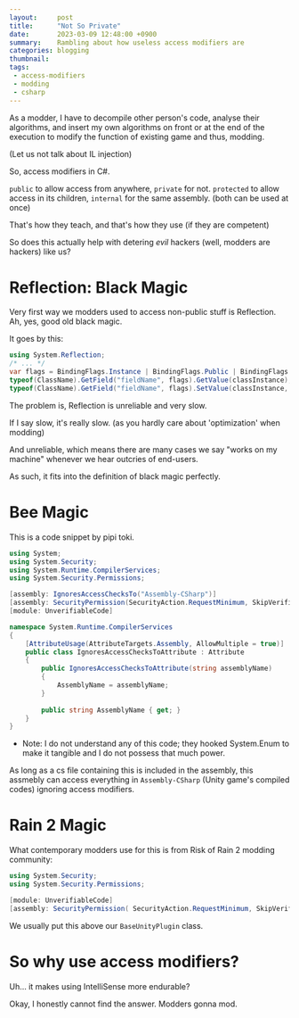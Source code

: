 ```yaml
---
layout:     post
title:      "Not So Private"
date:       2023-03-09 12:48:00 +0900
summary:    Rambling about how useless access modifiers are
categories: blogging
thumbnail: 
tags:
 - access-modifiers
 - modding
 - csharp
---
```


As a modder, I have to decompile other person's code, analyse their algorithms,
and insert my own algorithms on front or at the end of the execution to modify
the function of existing game and thus, modding.

(Let us not talk about IL injection)

So, access modifiers in C#.

`public` to allow access from anywhere, `private` for not.
`protected` to allow access in its children, `internal` for the same assembly. (both can be used at once)

That's how they teach, and that's how they use (if they are competent)

So does this actually help with detering *evil* hackers (well, modders are hackers) like us?


# Reflection: Black Magic

Very first way we modders used to access non-public stuff is Reflection.
Ah, yes, good old black magic.

It goes by this:

```csharp
using System.Reflection;
/* ... */
var flags = BindingFlags.Instance | BindingFlags.Public | BindingFlags.NonPublic;
typeof(ClassName).GetField("fieldName", flags).GetValue(classInstance); // equal to classInstance.fieldName. need to cast this.
typeof(ClassName).GetField("fieldName", flags).SetValue(classInstance, newValue); // equal to classInstance.fieldName = newValue.
```

The problem is, Reflection is unreliable and very slow.

If I say slow, it's really slow. (as you hardly care about 'optimization' when modding)

And unreliable, which means there are many cases
we say "works on my machine" whenever we hear outcries of end-users.

As such, it fits into the definition of black magic perfectly.


# Bee Magic

This is a code snippet by pipi toki.

```csharp
using System;
using System.Security;
using System.Runtime.CompilerServices;
using System.Security.Permissions;

[assembly: IgnoresAccessChecksTo("Assembly-CSharp")]
[assembly: SecurityPermission(SecurityAction.RequestMinimum, SkipVerification = true)]
[module: UnverifiableCode]

namespace System.Runtime.CompilerServices
{
    [AttributeUsage(AttributeTargets.Assembly, AllowMultiple = true)]
    public class IgnoresAccessChecksToAttribute : Attribute
    {
        public IgnoresAccessChecksToAttribute(string assemblyName)
        {
            AssemblyName = assemblyName;
        }
 
        public string AssemblyName { get; }
    }
}
``` 

* Note: I do not understand any of this code; they hooked System.Enum to make it tangible and I do not possess that much power.

As long as a cs file containing this is included in the assembly,
this assmebly can access everything in `Assembly-CSharp` (Unity game's compiled codes)
ignoring access modifiers.


# Rain 2 Magic

What contemporary modders use for this is from Risk of Rain 2 modding community:

```csharp
using System.Security;
using System.Security.Permissions;

[module: UnverifiableCode]
[assembly: SecurityPermission( SecurityAction.RequestMinimum, SkipVerification = true )]
```

We usually put this above our `BaseUnityPlugin` class.


# So why use access modifiers?

Uh... it makes using IntelliSense more endurable?

Okay, I honestly cannot find the answer.
Modders gonna mod.

